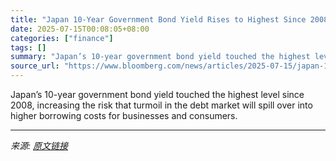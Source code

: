 ```yaml
---
title: "Japan 10-Year Government Bond Yield Rises to Highest Since 2008"
date: 2025-07-15T00:08:05+08:00
categories: ["finance"]
tags: []
summary: "Japan’s 10-year government bond yield touched the highest level since 2008, increasing the risk that turmoil in the debt market will spill over into higher borrowing costs for businesses and consumers"
source_url: "https://www.bloomberg.com/news/articles/2025-07-15/japan-10-year-government-bond-yield-rises-to-highest-since-2008-md3rxdv1"
---
```


Japan’s 10-year government bond yield touched the highest level since 2008, increasing the risk that turmoil in the debt market will spill over into higher borrowing costs for businesses and consumers.

---

*来源: [原文链接](https://www.bloomberg.com/news/articles/2025-07-15/japan-10-year-government-bond-yield-rises-to-highest-since-2008-md3rxdv1)*
